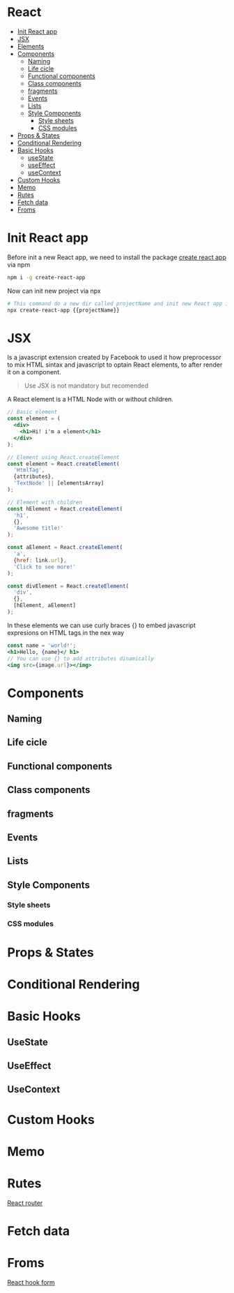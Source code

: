 # React
 - [Init React app](#init-react-app)
 - [JSX](#jsx)
 - [Elements]()
 - [Components]()
   - [Naming]()
   - [Life cicle]()
   - [Functional components]()
   - [Class components]()
   - [fragments]()
   - [Events]()
   - [Lists]()
   - [Style Components]()
     - [Style sheets]()
     - [CSS modules]()
 - [Props & States]()
 - [Conditional Rendering  ]()
 - [Basic Hooks]()
   - [useState]()
   - [useEffect]()
   - [useContext]()
 - [Custom Hooks]()
 - [Memo]()
 - [Rutes]()
 - [Fetch data]()
 - [Froms]()

# Init React app
Before init a new React app, we need to install the package [create react app](https://create-react-app.dev/) via npm
~~~bash
npm i -g create-react-app
~~~
Now can init new project via npx
~~~bash
# This command do a new dir called projectName and init new React app inside
npx create-react-app {{projectName}}
~~~
# JSX
Is a javascript extension created by Facebook to used it how preprocessor to mix HTML sintax and javascript to optain React elements, to after render it on a component.

> Use JSX is not mandatory but recomended

A React element is a HTML Node with or without children.
~~~jsx
// Basic element
const element = (
  <div>
    <h1>Hi! i'm a element</h1>
  </div>
);

// Element using React.createElement
const element = React.createElement(
  'HtmlTag',
  {attributes},
  'TextNode' || [elementsArray]
);

// Element with children
const hElement = React.createElement(
  'h1',
  {},
  'Awesome title!'
);

const aElement = React.createElement(
  'a',
  {href: link.url},
  'Click to see more!'
);

const divElement = React.createElement(
  'div',
  {},
  [hElement, aElement] 
);
~~~
In these elements we can use curly braces {} to embed javascript expresions on HTML tags in the nex way
~~~jsx
const name = 'world!';
<h1>Hello, {name}</ h1>
// You can use {} to add attributes dinamically
<img src={image.url}></img>
~~~
# Components
## Naming
## Life cicle
## Functional components
## Class components
## fragments
## Events
## Lists
## Style Components
### Style sheets
### CSS modules
# Props & States
# Conditional Rendering
# Basic Hooks
## UseState
## UseEffect
## UseContext
# Custom Hooks
# Memo
# Rutes
[React router](https://v5.reactrouter.com/web/api/Hooks)
# Fetch data
# Froms 
[React hook form](https://react-hook-form.com/)